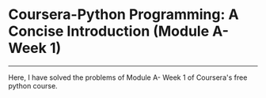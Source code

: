 # Coursera-Python Programming: A Concise Introduction (Module A- Week 1)
<hr>
Here, I have solved the problems of Module A- Week 1 of Coursera's free python course.
